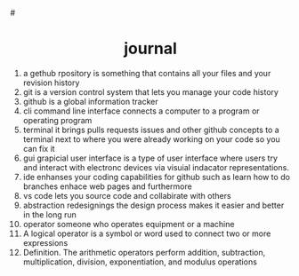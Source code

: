#<h1 align="center">journal</h1>  
<ol>
  <li>a gethub rpository is something that contains all your files and your revision history</li> 
  <li>git is a version control system that lets you manage your code history</li>
  <li>github is a global information tracker</li>
  <li>cli command line interface connects a computer to a program or operating program</li>
<li>terminal it brings pulls requests issues and other github concepts to a terminal next to where you were already working on your code so you can fix it</li>  
<li>gui grapicial user interface is a type of user interface where users try and interact with electronc devices via visuial indacator representations.</li>
<li>ide enhanses your coding capabilities for github such as learn how to do branches enhace web pages and furthermore</li> 
  <li>vs code lets you source code and collabirate with others</li>
  <li>abstraction redesignings the design process makes it easier and better in the long run</li>
  <li>operator someone who operates equipment or a machine</li>
  <li>A logical operator is a symbol or word used to connect two or more expressions</li>
  <li>Definition. The arithmetic operators perform addition, subtraction, multiplication, division, exponentiation, and modulus operations</li>
